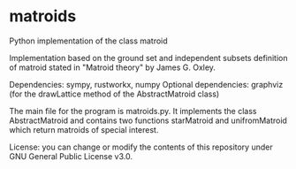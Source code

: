# matroids
Python implementation of the class matroid

Implementation based on the ground set and independent subsets definition of matroid stated in "Matroid theory" by James G. Oxley.

Dependencies: sympy, rustworkx, numpy
Optional dependencies: graphviz (for the drawLattice method of the AbstractMatroid class)

The main file for the program is matroids.py. It implements the class AbstractMatroid and contains two functions starMatroid and unifromMatroid which return matroids of special interest.

License: you can change or modify the contents of this repository under GNU General Public License v3.0.
